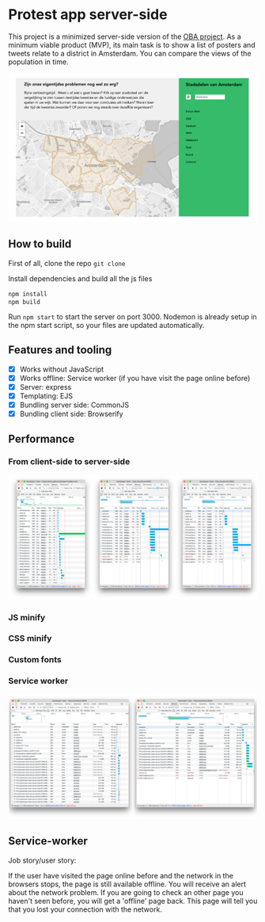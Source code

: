 # Protest app server-side

This project is a minimized server-side version of the [OBA project](https://github.com/s44s/project1-quick-hack-prototype). As a minimum viable product (MVP), its main task is to show a list of posters and tweets relate to a district in Amsterdam. You can compare the views of the population in time.

![alt text](https://github.com/s44s/performance-matters-server-side/blob/master/public/images/app.png "Schets")

## How to build
First of all, clone the repo `git clone`

Install dependencies and build all the js files

```
npm install
npm build
```

Run `npm start` to start the server on port 3000. Nodemon is already setup in the npm start script, so your files are updated automatically.

## Features and tooling

- [x] Works without JavaScript
- [x] Works offline: Service worker (if you have visit the page online before)
- [x] Server: express
- [x] Templating: EJS
- [x] Bundling server side: CommonJS
- [x] Bundling client side: Browserify

## Performance

### From client-side to server-side
![alt text](https://github.com/s44s/performance-matters-server-side/blob/master/public/images/pjimage.jpg "Schets")

### JS minify

### CSS minify

### Custom fonts

### Service worker
![alt text](https://github.com/s44s/performance-matters-server-side/blob/master/public/images/serviceworker.jpg "Schets")

## Service-worker
Job story/user story:

If the user have visited the page online before and the network in the browsers stops, the page is still available offline. You will receive an alert about the network problem. If you are going to check an other page you haven't seen before, you will get a 'offline' page back. This page will tell you that you lost your connection with the network.
